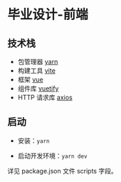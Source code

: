 # 毕业设计-前端

## 技术栈

- 包管理器 [yarn](https://yarnpkg.com/)
- 构建工具 [vite](https://vite.dev/)
- 框架 [vue](https://cn.vuejs.org/)
- 组件库 [vuetify](https://vuetifyjs.com/)
- HTTP 请求库 [axios](https://axios-http.com/zh/)

## 启动

- 安装：`yarn`

- 启动开发环境：`yarn dev`

详见 package.json 文件 scripts 字段。
